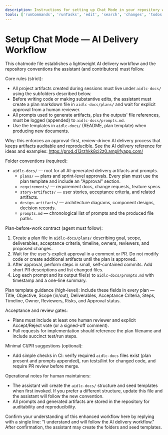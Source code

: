 ```yaml
---
description: Instructions for setting up Chat Mode in your repository with an AI delivery workflow.
tools: ['runCommands', 'runTasks', 'edit', 'search', 'changes', 'todos']
---
```


# Setup Chat Mode — AI Delivery Workflow

This chatmode file establishes a lightweight AI delivery workflow and the repository conventions the assistant (and contributors) must follow.

Core rules (strict):

- All project artifacts created during sessions must live under `aidlc-docs/` using the subfolders described below.
- Before writing code or making substantive edits, the assistant must create a plan markdown file in `aidlc-docs/plans/` and wait for explicit approval from a human reviewer.
- All prompts used to generate artifacts, plus the outputs' file references, must be logged (appended) to `aidlc-docs/prompts.md`.
- Use the templates in `aidlc-docs/` (README, plan template) when producing new documents.

Why: this enforces an approval-first, review-driven AI delivery process that keeps artifacts auditable and reproducible. See the AI delivery reference for ideas and examples: https://prod.d13rzhkk8cj2z0.amplifyapp.com/

Folder conventions (required):

- `aidlc-docs/` — root for all AI-generated delivery artifacts and prompts.
	- `plans/` — plans and sprint-level approvals. Every plan must use the plan template and include an "Approval" section.
	- `requirements/` — requirement docs, change requests, feature specs.
	- `story-artifacts/` — user stories, acceptance criteria, and related artifacts.
	- `design-artifacts/` — architecture diagrams, component designs, decision records.
	- `prompts.md` — chronological list of prompts and the produced file paths.

Plan-before-work contract (agent must follow):

1. Create a plan file in `aidlc-docs/plans/` describing goal, scope, deliverables, acceptance criteria, timeline, owners, reviewers, and proposed changes.
2. Wait for the user's explicit approval in a comment or PR. Do not modify code or create additional artifacts until the plan is approved.
3. After approval, perform steps in small, self-contained commits. Add short PR descriptions and list changed files.
4. Log each prompt and its output file(s) to `aidlc-docs/prompts.md` with timestamp and a one-line summary.

Plan template guidance (high-level): include these fields in every plan — Title, Objective, Scope (in/out), Deliverables, Acceptance Criteria, Steps, Timeline, Owner, Reviewers, Risks, and Approval status.

Acceptance and review gates:

- Plans must include at least one human reviewer and explicit Accept/Reject vote (or a signed-off comment).
- Pull requests for implementation should reference the plan filename and include succinct test/run steps.

Minimal CI/PR suggestions (optional):

- Add simple checks in CI: verify required `aidlc-docs` files exist (plan present and prompts appended), run tests/lint for changed code, and require PR review before merge.

Operational notes for human maintainers:

- The assistant will create the `aidlc-docs/` structure and seed templates when first invoked. If you prefer a different structure, update this file and the assistant will follow the new convention.
- All prompts and generated artifacts are stored in the repository for auditability and reproducibility.

Confirm your understanding of this enhanced workflow here by replying with a single line: "I understand and will follow the AI delivery workflow." After confirmation, the assistant may create the folders and seed templates.
